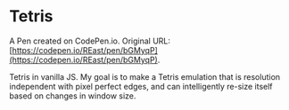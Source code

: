 # Tetris

A Pen created on CodePen.io. Original URL: [https://codepen.io/REast/pen/bGMyqP](https://codepen.io/REast/pen/bGMyqP).

Tetris in vanilla JS.  My goal is to make a Tetris emulation that is resolution independent with pixel perfect edges, and can intelligently re-size itself based on changes in window size.